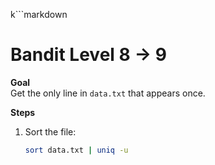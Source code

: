 k```markdown
# Bandit Level 8 → 9

**Goal**  
Get the only line in `data.txt` that appears once.

**Steps**  
1. Sort the file:  
   ```bash
   sort data.txt | uniq -u
